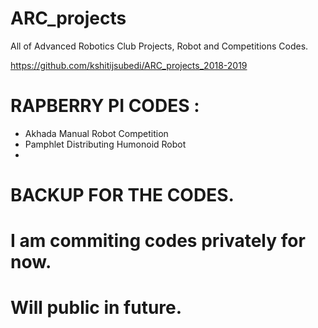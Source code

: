 # ARC_projects
All of Advanced Robotics Club Projects, Robot and Competitions Codes.

https://github.com/kshitijsubedi/ARC_projects_2018-2019

# RAPBERRY PI CODES :
- Akhada Manual Robot Competition
- Pamphlet Distributing Humonoid Robot
- 

# BACKUP FOR THE CODES.


# I am commiting codes privately for now.
# Will public in future.


